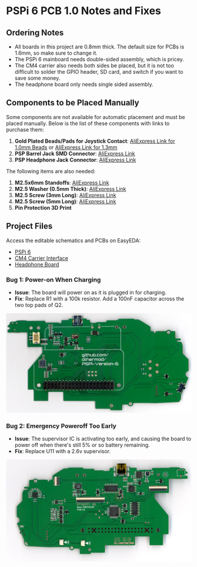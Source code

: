 # PSPi 6 PCB 1.0 Notes and Fixes

## Ordering Notes
- All boards in this project are 0.8mm thick. The default size for PCBs is 1.6mm, so make sure to change it.
- The PSPi 6 mainboard needs double-sided assembly, which is pricey.
- The CM4 carrier also needs both sides be placed, but it is not too difficult to solder the GPIO header, SD card, and switch if you want to save some money.
- The headphone board only needs single sided assembly.

## Components to be Placed Manually

Some components are not available for automatic placement and must be placed manually. Below is the list of these components with links to purchase them:

1. **Gold Plated Beads/Pads for Joystick Contact**: [AliExpress Link for 1.0mm Beads](https://s.click.aliexpress.com/e/_DDhnfcj) or [AliExpress Link for 1.3mm](https://s.click.aliexpress.com/e/_DEbcF3V)
2. **PSP Barrel Jack SMD Connector**: [AliExpress Link](https://s.click.aliexpress.com/e/_DErpHYb)
3. **PSP Headphone Jack Connector**: [AliExpress Link](https://s.click.aliexpress.com/e/_DDpWHFz)

The following items are also needed:
1. **M2.5x6mm Standoffs**: [AliExpress Link](https://s.click.aliexpress.com/e/_DBPcEQb)
2. **M2.5 Washer (0.5mm Thick)**: [AliExpress Link](https://s.click.aliexpress.com/e/_DFXVGBT)
3. **M2.5 Screw (3mm Long)**: [AliExpress Link](https://s.click.aliexpress.com/e/_Dlp9Lxn)
4. **M2.5 Screw (5mm Long)**: [AliExpress Link](https://s.click.aliexpress.com/e/_Dlp9Lxn)
5. **Pin Protection 3D Print**

## Project Files
Access the editable schematics and PCBs on EasyEDA:
- [PSPi 6](https://oshwlab.com/adamseamster/pspi-zero-version-5_copy_copy)
- [CM4 Carrier Interface](https://oshwlab.com/adamseamster/pspi-version-6-cm4-interface)
- [Headphone Board](https://oshwlab.com/adamseamster/pspi-6-headphone-board)

### Bug 1: Power-on When Charging
- **Issue**: The board will power on as it is plugged in for charging.
- **Fix**: Replace R1 with a 100k resistor. Add a 100nF capacitor across the two top pads of Q2.

![Fix 1](fix1.jpg)

### Bug 2: Emergency Poweroff Too Early
- **Issue**: The supervisor IC is activating too early, and causing the board to power off when there's still 5% or so battery remaining.
- **Fix**: Replace U11 with a 2.6v supervisor.

![Fix 2](fix2.jpg)
